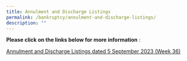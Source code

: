 ```yaml
---
title: Annulment and Discharge Listings
permalink: /bankruptcy/annulment-and-discharge-listings/
description: ""
---
```

**Please click on the links below for more information**&nbsp;:<br>

[Annulment and Discharge Listings dated 5 September 2023 (Week 36)](/files/(150923)dischargeannulmentlistingweek36.pdf)
<br>
